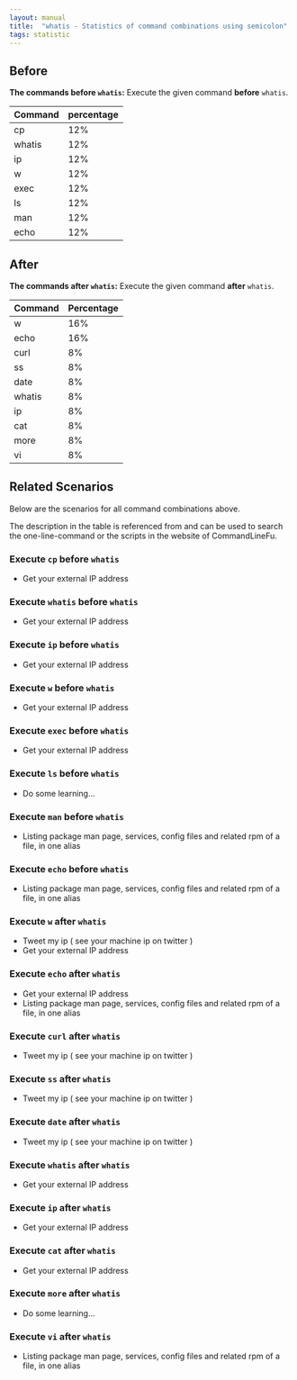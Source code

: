 ```yaml
---
layout: manual
title:  "whatis - Statistics of command combinations using semicolon"
tags: statistic
---
```


## Before

__The commands before `whatis`:__  Execute the given command __before__ `whatis`.

| Command | percentage |
|--------|--------|
| cp | 12% |
| whatis | 12% |
| ip | 12% |
| w | 12% |
| exec | 12% |
| ls | 12% |
| man | 12% |
| echo | 12% |



## After

__The commands after `whatis`:__ Execute the given command __after__ `whatis`.

| Command | Percentage | 
|-------|--------|
| w | 16% |
| echo | 16% |
| curl | 8% |
| ss | 8% |
| date | 8% |
| whatis | 8% |
| ip | 8% |
| cat | 8% |
| more | 8% |
| vi | 8% |



## Related Scenarios

Below are the scenarios for all command combinations above.

The description in the table is referenced from and can be used to search the one-line-command or the scripts in the website of CommandLineFu.


### Execute `cp` before `whatis`

- Get your external IP address

            
### Execute `whatis` before `whatis`

- Get your external IP address

            
### Execute `ip` before `whatis`

- Get your external IP address

            
### Execute `w` before `whatis`

- Get your external IP address

            
### Execute `exec` before `whatis`

- Get your external IP address

            
### Execute `ls` before `whatis`

- Do some learning...

            
### Execute `man` before `whatis`

- Listing package man page, services, config files and related rpm of a file, in one alias

            
### Execute `echo` before `whatis`

- Listing package man page, services, config files and related rpm of a file, in one alias

            


### Execute `w` after `whatis`

- Tweet my ip ( see your machine ip on twitter )
- Get your external IP address

            
### Execute `echo` after `whatis`

- Get your external IP address
- Listing package man page, services, config files and related rpm of a file, in one alias

            
### Execute `curl` after `whatis`

- Tweet my ip ( see your machine ip on twitter )

            
### Execute `ss` after `whatis`

- Tweet my ip ( see your machine ip on twitter )

            
### Execute `date` after `whatis`

- Tweet my ip ( see your machine ip on twitter )

            
### Execute `whatis` after `whatis`

- Get your external IP address

            
### Execute `ip` after `whatis`

- Get your external IP address

            
### Execute `cat` after `whatis`

- Get your external IP address

            
### Execute `more` after `whatis`

- Do some learning...

            
### Execute `vi` after `whatis`

- Listing package man page, services, config files and related rpm of a file, in one alias

            
